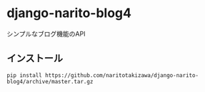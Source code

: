 # django-narito-blog4

シンプルなブログ機能のAPI

## インストール

```
pip install https://github.com/naritotakizawa/django-narito-blog4/archive/master.tar.gz
```
